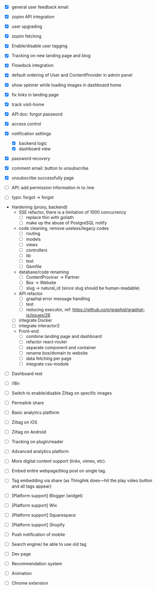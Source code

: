 - [x] general user feedback email
- [x] zopim API integration
- [x] user upgrading
- [x] zopim fetching
- [x] Enable/disable user tagging
- [x] Tracking on new landing page and blog

- [x] Flowdock integration
- [x] default ordering of User and ContentProvider in admin panel
- [x] show spinner while loading images in dashboard home
- [x] fix links in landing page
- [x] track visit-home
- [x] API doc: forgot password
- [x] access control
- [x] notification settings
  - [x] backend logic
  - [x] dashboard view
- [x] password recovery
- [x] comment email: button to unsubscribe
- [x] unsubscribe successfully page

- [ ] API: add permission information in to /me
- [ ] typo: forgot -> forgot

- Hardening (proxy, backend)
  - SSE refactor, there is a limitation of 1000 concurrency
    - [ ] replace thin with goliath
    - [ ] make up the abuse of PostgreSQL notify
  - code cleaning, remove useless/legacy codes
    - [ ] routing
    - [ ] models
    - [ ] views
    - [ ] controllers
    - [ ] lib
    - [ ] test
    - [ ] Gemfile
  - database/code renaming
    - [ ] ContentProvicer -> Partner
    - [ ] Box -> Website
    - [ ] slug -> natural_id (since slug should be human-readable)
  - API refactor
    - [ ] graphql error message handling
    - [ ] test
    - [ ] reducing executor, ref: https://github.com/graphql/graphql-js/issues/26
  - [ ] integrate Docker
  - [ ] integrate interactor2
  - Front-end
    - [ ] combine landing page and dashboard
    - [ ] refactor react-router
    - [ ] separate component and container
    - [ ] rename box/domain to website
    - [ ] data fetching per page
    - [ ] integrate css-module
- [ ] Dashboard rest

- [ ] i18n
- [ ] Switch to enable/disable Ziltag on specific images
- [ ] Permalink share
- [ ] Basic analytics platform

- [ ] Ziltag on iOS
- [ ] Ziltag on Android
- [ ] Tracking on plugin/reader
- [ ] Advanced analytics platform
- [ ] More digital content support (links, vimeo, etc).
- [ ] Embed entire webpage/blog post on single tag.
- [ ] Tag embedding via share (as Thinglink does—hit the play video button and all tags appear)
- [ ] [Platform support] Blogger (widget)
- [ ] [Platform support] Wix
- [ ] [Platform support] Squarespace
- [ ] [Platform support] Shopify
- [ ] Push notification of mobile
- [ ] Search engine/ be able to use old tag
- [ ] Dev page
- [ ] Recommendation system
- [ ] Animation
- [ ] Chrome extension
